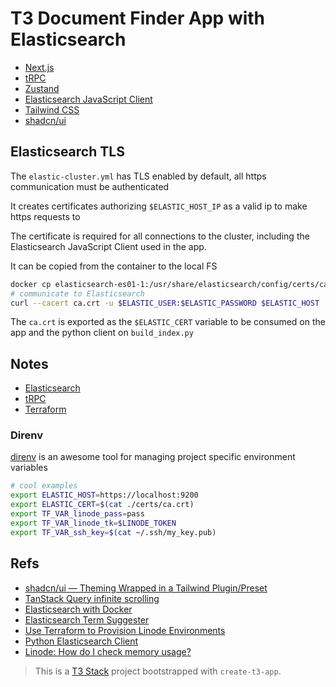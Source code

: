 # T3 Document Finder App with Elasticsearch

- [Next.js](https://nextjs.org)
- [tRPC](https://trpc.io)
- [Zustand](https://zustand-demo.pmnd.rs/)
- [Elasticsearch JavaScript Client](https://www.elastic.co/guide/en/elasticsearch/client/javascript-api/current/index.html)
- [Tailwind CSS](https://tailwindcss.com)
- [shadcn/ui](https://ui.shadcn.com/)

## Elasticsearch TLS

The `elastic-cluster.yml` has TLS enabled by default, all https communication must be authenticated

It creates certificates authorizing `$ELASTIC_HOST_IP` as a valid ip to make https requests to

The certificate is required for all connections to the cluster, including the Elasticsearch JavaScript Client used in the app.

It can be copied from the container to the local FS

```bash
docker cp elasticsearch-es01-1:/usr/share/elasticsearch/config/certs/ca/ca.crt .
# communicate to Elasticsearch
curl --cacert ca.crt -u $ELASTIC_USER:$ELASTIC_PASSWORD $ELASTIC_HOST
```

The `ca.crt` is exported as the `$ELASTIC_CERT` variable to be consumed on the app and the python client on `build_index.py`

## Notes

- [Elasticsearch](./docs/elasticsearch.md)
- [tRPC](./docs/trpc.md)
- [Terraform](./terraform/README.md)

### Direnv

[direnv](https://github.com/direnv/direnv) is an awesome tool for managing project specific environment variables

```bash
# cool examples
export ELASTIC_HOST=https://localhost:9200
export ELASTIC_CERT=$(cat ./certs/ca.crt)
export TF_VAR_linode_pass=pass
export TF_VAR_linode_tk=$LINODE_TOKEN
export TF_VAR_ssh_key=$(cat ~/.ssh/my_key.pub)
```

## Refs

- [shadcn/ui — Theming Wrapped in a Tailwind Plugin/Preset](https://www.youtube.com/watch?v=QJlTWj30krw&t=10s)
- [TanStack Query infinite scrolling](https://tanstack.com/query/v4/docs/react/examples/react/load-more-infinite-scroll)
- [Elasticsearch with Docker](https://www.elastic.co/guide/en/elasticsearch/reference/current/docker.html)
- [Elasticsearch Term Suggester](https://www.elastic.co/guide/en/elasticsearch/reference/current/search-suggesters.html#term-suggester)
- [Use Terraform to Provision Linode Environments ](https://www.linode.com/docs/guides/how-to-build-your-infrastructure-using-terraform-and-linode/)
- [Python Elasticsearch Client](https://elasticsearch-py.readthedocs.io/en/v7.10.1/)
- [Linode: How do I check memory usage?](https://www.linode.com/community/questions/18654/how-do-i-check-memory-usage)

> This is a [T3 Stack](https://create.t3.gg/) project bootstrapped with `create-t3-app`.

